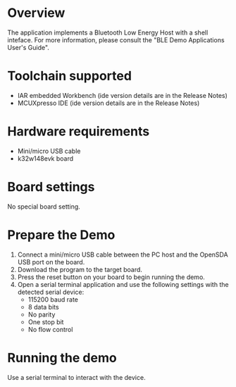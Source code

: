 Overview
========
The application implements a Bluetooth Low Energy Host with a shell inteface.
For more information, please consult the "BLE Demo Applications User's Guide".

Toolchain supported
===================
- IAR embedded Workbench (ide version details are in the Release Notes)
- MCUXpresso IDE (ide version details are in the Release Notes)

Hardware requirements
=====================
- Mini/micro USB cable
- k32w148evk board

Board settings
==============
No special board setting.

Prepare the Demo
================
1.  Connect a mini/micro USB cable between the PC host and the OpenSDA USB port on the board.
3.  Download the program to the target board.
4.  Press the reset button on your board to begin running the demo.
5.  Open a serial terminal application and use the following settings with the detected serial device:
    - 115200 baud rate
    - 8 data bits
    - No parity
    - One stop bit
    - No flow control

Running the demo
================
Use a serial terminal to interact with the device.
